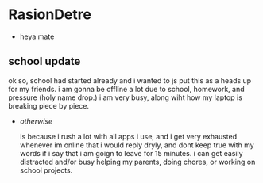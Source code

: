 # RasionDetre
- heya mate
## school update

ok so, school had started already and i wanted to js put this as a heads up for my friends. i am gonna be offline a lot due to school, homework, and pressure (holy name drop.) i am very busy, along wiht how my laptop is breaking piece by piece. 

- *otherwise*

  is because i rush a lot with all apps i use, and i get very exhausted whenever im online that i would reply dryly, and dont keep true with my words if i say that i am goign to leave for 15 minutes. i can get easily distracted and/or busy helping my parents, doing chores, or working on school projects.
